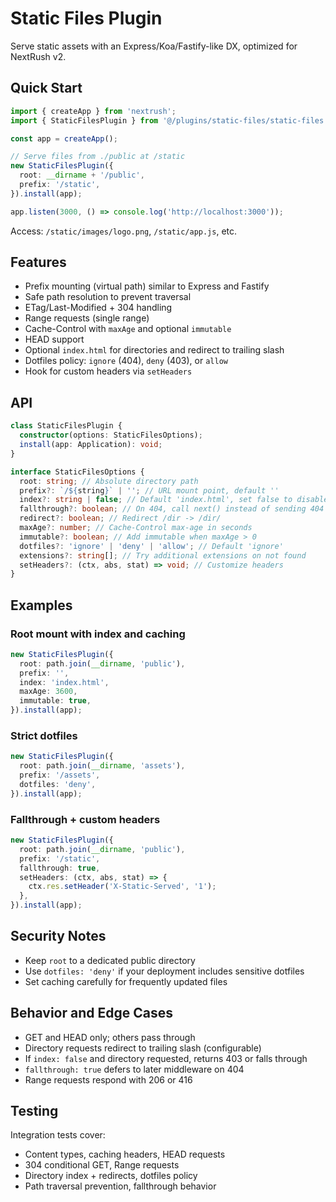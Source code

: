 # Static Files Plugin

Serve static assets with an Express/Koa/Fastify-like DX, optimized for NextRush v2.

## Quick Start

```ts
import { createApp } from 'nextrush';
import { StaticFilesPlugin } from '@/plugins/static-files/static-files.plugin';

const app = createApp();

// Serve files from ./public at /static
new StaticFilesPlugin({
  root: __dirname + '/public',
  prefix: '/static',
}).install(app);

app.listen(3000, () => console.log('http://localhost:3000'));
```

Access: `/static/images/logo.png`, `/static/app.js`, etc.

## Features

- Prefix mounting (virtual path) similar to Express and Fastify
- Safe path resolution to prevent traversal
- ETag/Last-Modified + 304 handling
- Range requests (single range)
- Cache-Control with `maxAge` and optional `immutable`
- HEAD support
- Optional `index.html` for directories and redirect to trailing slash
- Dotfiles policy: `ignore` (404), `deny` (403), or `allow`
- Hook for custom headers via `setHeaders`

## API

```ts
class StaticFilesPlugin {
  constructor(options: StaticFilesOptions);
  install(app: Application): void;
}

interface StaticFilesOptions {
  root: string; // Absolute directory path
  prefix?: `/${string}` | ''; // URL mount point, default ''
  index?: string | false; // Default 'index.html', set false to disable
  fallthrough?: boolean; // On 404, call next() instead of sending 404
  redirect?: boolean; // Redirect /dir -> /dir/
  maxAge?: number; // Cache-Control max-age in seconds
  immutable?: boolean; // Add immutable when maxAge > 0
  dotfiles?: 'ignore' | 'deny' | 'allow'; // Default 'ignore'
  extensions?: string[]; // Try additional extensions on not found
  setHeaders?: (ctx, abs, stat) => void; // Customize headers
}
```

## Examples

### Root mount with index and caching

```ts
new StaticFilesPlugin({
  root: path.join(__dirname, 'public'),
  prefix: '',
  index: 'index.html',
  maxAge: 3600,
  immutable: true,
}).install(app);
```

### Strict dotfiles

```ts
new StaticFilesPlugin({
  root: path.join(__dirname, 'assets'),
  prefix: '/assets',
  dotfiles: 'deny',
}).install(app);
```

### Fallthrough + custom headers

```ts
new StaticFilesPlugin({
  root: path.join(__dirname, 'public'),
  prefix: '/static',
  fallthrough: true,
  setHeaders: (ctx, abs, stat) => {
    ctx.res.setHeader('X-Static-Served', '1');
  },
}).install(app);
```

## Security Notes

- Keep `root` to a dedicated public directory
- Use `dotfiles: 'deny'` if your deployment includes sensitive dotfiles
- Set caching carefully for frequently updated files

## Behavior and Edge Cases

- GET and HEAD only; others pass through
- Directory requests redirect to trailing slash (configurable)
- If `index: false` and directory requested, returns 403 or falls through
- `fallthrough: true` defers to later middleware on 404
- Range requests respond with 206 or 416

## Testing

Integration tests cover:

- Content types, caching headers, HEAD requests
- 304 conditional GET, Range requests
- Directory index + redirects, dotfiles policy
- Path traversal prevention, fallthrough behavior
